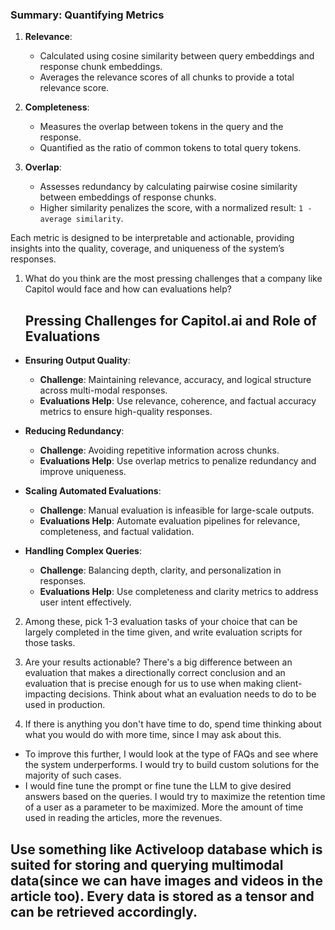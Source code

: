 ### **Summary: Quantifying Metrics**

1. **Relevance**:

   - Calculated using cosine similarity between query embeddings and response chunk embeddings.
   - Averages the relevance scores of all chunks to provide a total relevance score.

2. **Completeness**:

   - Measures the overlap between tokens in the query and the response.
   - Quantified as the ratio of common tokens to total query tokens.

3. **Overlap**:
   - Assesses redundancy by calculating pairwise cosine similarity between embeddings of response chunks.
   - Higher similarity penalizes the score, with a normalized result: `1 - average similarity`.

Each metric is designed to be interpretable and actionable, providing insights into the quality, coverage, and uniqueness of the system’s responses.

1. What do you think are the most pressing challenges that a company like Capitol would face and how can evaluations help?

   ## **Pressing Challenges for Capitol.ai and Role of Evaluations**

- **Ensuring Output Quality**:

  - **Challenge**: Maintaining relevance, accuracy, and logical structure across multi-modal responses.
  - **Evaluations Help**: Use relevance, coherence, and factual accuracy metrics to ensure high-quality responses.

- **Reducing Redundancy**:

  - **Challenge**: Avoiding repetitive information across chunks.
  - **Evaluations Help**: Use overlap metrics to penalize redundancy and improve uniqueness.

- **Scaling Automated Evaluations**:

  - **Challenge**: Manual evaluation is infeasible for large-scale outputs.
  - **Evaluations Help**: Automate evaluation pipelines for relevance, completeness, and factual validation.

- **Handling Complex Queries**:

  - **Challenge**: Balancing depth, clarity, and personalization in responses.
  - **Evaluations Help**: Use completeness and clarity metrics to address user intent effectively.

2. Among these, pick 1-3 evaluation tasks of your choice that can be largely completed in the time given, and write evaluation scripts for those tasks.
3. Are your results actionable? There's a big difference between an evaluation that makes a directionally correct conclusion and an evaluation that is precise enough for us to use when making client-impacting decisions. Think about what an evaluation needs to do to be used in production.

4. If there is anything you don't have time to do, spend time thinking about what you would do with more time, since I may ask about this.

- To improve this further, I would look at the type of FAQs and see where the system underperforms. I would try to build custom solutions for the majority of such cases.
- I would fine tune the prompt or fine tune the LLM to give desired answers based on the queries. I would try to maximize the retention time of a user as a parameter to be maximized. More the amount of time used in reading the articles, more the revenues.

## **Use something like Activeloop database which is suited for storing and querying multimodal data(since we can have images and videos in the article too). Every data is stored as a tensor and can be retrieved accordingly.**
